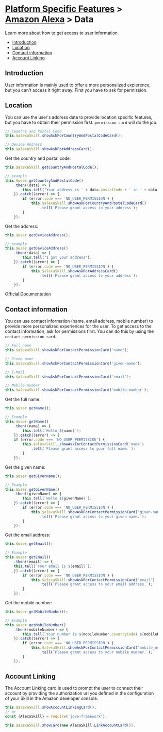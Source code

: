 # [Platform Specific Features](../) > [Amazon Alexa](./README.md) > Data

Learn more about how to get access to user information.

* [Introduction](#introduction)
* [Location](#location)
* [Contact information](#contact-information)
* [Account Linking](#account-linking)


## Introduction

User information is mainly used to offer a more personalized expierence, but you can't access it right away. First you have to ask for permission.

## Location

You can use the user's address data to provide location specific features, but you have to obtain their permission first.
`permission card` will do the job:

```javascript
// Country and Postal Code
this.$alexaSkill.showAskForCountryAndPostalCodeCard();

// Device Address
this.$alexaSkill.showAskForAddressCard();
```

Get the country and postal code:

```javascript
this.$alexaSkill.getCountryAndPostalCode();

// example
this.$user.getCountryAndPostalCode()
    .then((data) => {
        this.tell('Your address is ' + data.postalCode + ' in ' + data.countryCode);
    }).catch((error) => {
        if (error.code === 'NO_USER_PERMISSION') {
            this.$alexaSkill.showAskForCountryAndPostalCodeCard()
                .tell('Please grant access to your address');
        }
    });
```

Get the address:

```javascript
this.$user.getDeviceAddress();

// example
this.$user.getDeviceAddress()
    .then((data) => {
        this.tell('I got your address');
    }).catch((error) => {
        if (error.code === 'NO_USER_PERMISSION') {
            this.$alexaSkill.showAskForAddressCard()
                .tell('Please grant access to your address');
        }
    });
```
[Official Documentation](https://developer.amazon.com/docs/custom-skills/device-address-api.html)

## Contact information

You can use contact information (name, email address, mobile number) to provide more personalized experiences for the user. To get access to the contact information, ask for permissions first. You can do this by using the `contact permission card`.

```javascript
// Full name
this.$alexaSkill.showAskForContactPermissionCard('name');

// Given name
this.$alexaSkill.showAskForContactPermissionCard('given-name');

// E-Mail
this.$alexaSkill.showAskForContactPermissionCard('email');

// Mobile number
this.$alexaSkill.showAskForContactPermissionCard('mobile_number');
```

Get the full name:

```javascript
this.$user.getName();

// Example
this.$user.getName()
    .then((name) => {
        this.tell(`Hello ${name}`);
    }).catch((error) => {
    if (error.code === 'NO_USER_PERMISSION') {
        this.$alexaSkill.showAskForContactPermissionCard('name')
            .tell(`Please grant access to your full name.`);
        }
    });
```

Get the given name:

```javascript
this.$user.getGivenName();

// Example
this.$user.getGivenName()
    .then((givenName) => {
        this.tell(`Hello ${givenName}`);
    }).catch((error) => {
        if (error.code === 'NO_USER_PERMISSION') {
            this.$alexaSkill.showAskForContactPermissionCard('given-name')
                .tell(`Please grant access to your given name.`);
        }
    });
```

Get the email address:

```javascript
this.$user.getEmail();

// Example
this.$user.getEmail()
    .then((email) => {
    this.tell(`Your email is ${email}`);
    }).catch((error) => {
        if (error.code === 'NO_USER_PERMISSION') {
            this.$alexaSkill.showAskForContactPermissionCard('email')
                .tell(`Please grant access to your email address.`);
        }
    });
```

Get the mobile number:

```javascript
this.$user.getMobileNumber();

// Example
this.$user.getMobileNumber()
    .then((mobileNumber) => {
        this.tell(`Your number is ${mobileNumber.countryCode} ${mobileNumber.phoneNumber}`);
    }).catch((error) => {
        if (error.code === 'NO_USER_PERMISSION') {
            this.$alexaSkill.showAskForContactPermissionCard('mobile_number')
                .tell(`Please grant access to your mobile number.`);
        }
    });

```

## Account Linking

The Account Linking card is used to prompt the user to connect their account by providing the authorization url you defined in the configuration of your Skill in the Amazon developer console.

```javascript
this.$alexaSkill.showAccountLinkingCard();
// or
const {AlexaSkill} = require('jovo-framework');

this.$alexaSkill.showCard(new AlexaSkill.LinkAccountCard());
```



<!--[metadata]: {"title": "Alexa Data", "description": "Learn how to get user specific data from your Alexa Skill users with the Jovo Framework", "activeSections": ["platforms", "alexa", "alexa_data"], "expandedSections": "platforms", "inSections": "platforms", "breadCrumbs": {"Docs": "docs/", "Platforms": "docs/platforms",
"Amazon Alexa": "docs/amazon-alexa", "Data": "" }, "commentsID": "framework/docs/amazon-alexa/data",
"route": "docs/amazon-alexa/data" }-->
